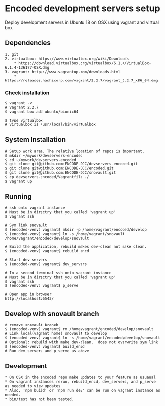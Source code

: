 Encoded development servers setup
=================================
Deploy development servers in Ubuntu 18 on OSX using vagrant and virtual box


## Dependencies
    1. git
    2. virtualbox: https://www.virtualbox.org/wiki/Downloads
        * https://download.virtualbox.org/virtualbox/6.1.4/VirtualBox-6.1.4-136177-OSX.dmg
    3. vagrant: https://www.vagrantup.com/downloads.html
        * https://releases.hashicorp.com/vagrant/2.2.7/vagrant_2.2.7_x86_64.dmg

### Check installation
    $ vagrant -v
    # Vagrant 2.2.7
    $ vagrant box add ubuntu/bionic64

    $ type virtualbox
    # virtualbox is /usr/local/bin/virtualbox

## System Installation
    # Setup work area. The relative location of repos is important.
    $ mkdir ~/mywork/devservers-encoded
    $ cd ~/mywork/devservers-encoded
    $ git clone git@github.com:ENCODE-DCC/devservers-encoded.git
    $ git clone git@github.com:ENCODE-DCC/encoded.git
    $ git clone git@github.com:ENCODE-DCC/snovault.git
    $ cp devservers-encoded/Vagrantfile ./
    $ vagrant up

## Running
    # ssh onto vagrant instance
    # Must be in directry that you called 'vagrant up'
    $ vagrant ssh

    # Sym link snovault
    $ (encoded-venv) vagrant$ mkdir -p /home/vagrant/encoded/develop
    $ (encoded-venv) vagrant$ ln -s /home/vagrant/snovault /home/vagrant/encoded/develop/snovault

    # Build the application, rebuild makes dev-clean not make clean.
    $ (encoded-venv) vagrant$ rebuild_encd

    # Start dev servers
    $ (encoded-venv) vagrant$ dev_servers

    # In a second terminal ssh onto vagrant instance
    # Must be in directry that you called 'vagrant up'
    $ vagrant ssh
    $ (encoded-venv) vagrant$ p_serve

    # Open app in browser
    http://localhost:6543/

## Develop with snovault branch
    # remove snovault branch
    $ (encoded-venv) vagrant$ rm /home/vagrant/encoded/develop/snovault
    # Link local(vagrant home) snovault to develop
    $ (encoded-venv) vagrant$ ln -s /home/vagrant/encoded/develop/snovault
    # Optional: rebuild with make dev-clean.  does not overwrite sym link
    $ (encoded-venv) vagrant$ build_encd
    # Run dev_servers and p_serve as above


## Development
    * On OSX in the encoded repo make updates to your feature as usuaual
    * On vagrant instances rerun, rebuild_encd, dev_servers, and p_serve as needed to view updates
    * Also, 'npm build' or 'npm run dev' can be run on vagrant instance as needed.
    * bin/test has not been tested.
